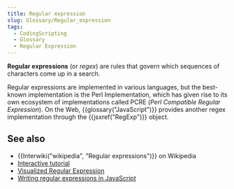 ```yaml
---
title: Regular expression
slug: Glossary/Regular_expression
tags:
  - CodingScripting
  - Glossary
  - Regular Expression
---
```

<p><strong>Regular expressions</strong> (or <em>regex</em>) are rules that govern which sequences of characters come up in a search.</p>

<p>Regular expressions are implemented in various languages, but the best-known implementation is the Perl Implementation, which has given rise to its own ecosystem of implementations called PCRE (<em>Perl Compatible Regular Expression</em>). On the Web, {{glossary("JavaScript")}} provides another regex implementation through the {{jsxref("RegExp")}} object.</p>

<h2 id="see_also">See also</h2>

<ul>
 <li>{{Interwiki("wikipedia", "Regular expressions")}} on Wikipedia</li>
 <li><a href="https://regexone.com/">Interactive tutorial</a></li>
 <li><a href="https://regexper.com/">Visualized Regular Expression</a></li>
 <li><a href="/en-US/docs/Web/JavaScript/Guide/Regular_Expressions">Writing regular expressions in JavaScript</a></li>
</ul>
